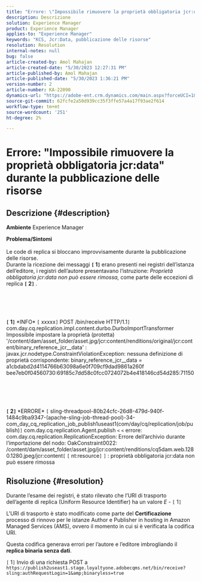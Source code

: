 ```yaml
---
title: "Errore: \"Impossibile rimuovere la proprietà obbligatoria jcr:data\" durante la pubblicazione delle risorse"
description: Descrizione
solution: Experience Manager
product: Experience Manager
applies-to: "Experience Manager"
keywords: "KCS, Jcr:Data, pubblicazione delle risorse"
resolution: Resolution
internal-notes: null
bug: false
article-created-by: Amol Mahajan
article-created-date: "5/30/2023 12:27:31 PM"
article-published-by: Amol Mahajan
article-published-date: "5/30/2023 1:36:21 PM"
version-number: 2
article-number: KA-22090
dynamics-url: "https://adobe-ent.crm.dynamics.com/main.aspx?forceUCI=1&pagetype=entityrecord&etn=knowledgearticle&id=3ca9b754-e5fe-ed11-8f6e-6045bd0065b6"
source-git-commit: 62fcfe2a50d939cc35f3ffe57a4a17f93ae2f614
workflow-type: tm+mt
source-wordcount: '251'
ht-degree: 2%

---
```


# Errore: &quot;Impossibile rimuovere la proprietà obbligatoria jcr:data&quot; durante la pubblicazione delle risorse

## Descrizione {#description}

<b>Ambiente</b>
Experience Manager


<b>Problema/Sintomi</b><br><br>Le code di replica si bloccano improvvisamente durante la pubblicazione delle risorse. 
<br>Durante la ricezione dei messaggi <b>`[` 1`]` </b> erano presenti nei registri dell’istanza dell’editore, i registri dell’autore presentavano l’istruzione: *Proprietà obbligatoria jcr:data non può essere rimossa,* come parte delle eccezioni di replica <b>`[` 2`]` </b>.<br><br> <br><br> <br><br><b>`[` 1`]` </b> \*INFO\* `[` xxxxx`]`  POST /bin/receive HTTP/1.1`]`  com.day.cq.replication.impl.content.durbo.DurboImportTransformer Impossibile impostare la proprietà (protetta) &#39;/content/dam/asset_folder/asset.jpg/jcr:content/renditions/original/jcr:content/binary_reference_jcr__data&#39; : javax.jcr.nodetype.ConstraintViolationException: nessuna definizione di proprietà corrispondente: binary_reference_jcr__data = a1cbdabd2d4114766b63098a6e0f709cf9dad9861a260f bee7eb0f04560730:69185c7dd58c0fcc0724072b4e418146cd54d285:71150<br><br> <br><br> <br><br><b>`[` 2`]` </b> \*ERRORE\* `[` sling-threadpool-80b24cfc-26d8-479d-940f-1484c9ba9347-(apache-sling-job-thread-pool)-34-com_day_cq_replication_job_publish1useast1(com/day/cq/replication/job/publish)`]`  com.day.cq.replication.Agent.publish `<` `<`  errore: com.day.cq.replication.ReplicationException: Errore dell’archivio durante l’importazione del nodo: OakConstraint0022: /content/dam/asset_folder/asset.jpg/jcr:content/renditions/cq5dam.web.1280.1280.jpeg/jcr:content`[` `[` nt:resource`]` `]` : proprietà obbligatoria jcr:data non può essere rimossa<br>

## Risoluzione {#resolution}


Durante l’esame dei registri, è stato rilevato che l’URI di trasporto dell’agente di replica (Uniform Resource Identifier) ha un valore *E* - `[` 1`]`

L&#39;URI di trasporto è stato modificato come parte del <b>Certificazione</b> processo di rinnovo per le istanze Author e Publisher in hosting in Amazon Managed Services (AMS), ovvero il momento in cui si è verificata la codifica URI.

Questa codifica generava errori per l’autore e l’editore imbrogliando il <b>replica binaria senza dati</b>.



`[` 1`]`  Invio di una richiesta POST a `https://publish2useast1.stage.loyaltyone.adobecqms.net/bin/receive?sling:authRequestLogin=1&amp;binaryless=true`
